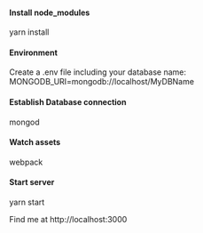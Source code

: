 #### Install node_modules
yarn install

#### Environment
Create a .env file including your database name:
MONGODB_URI=mongodb://localhost/MyDBName

#### Establish Database connection
mongod

#### Watch assets
webpack

#### Start server
yarn start

Find me at http://localhost:3000